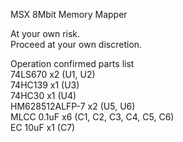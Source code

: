MSX 8Mbit Memory Mapper  

At your own risk.  
Proceed at your own discretion.  


Operation confirmed parts list  
74LS670 x2 (U1, U2)  
74HC139 x1 (U3)  
74HC30 x1 (U4)  
HM628512ALFP-7 x2 (U5, U6)  
MLCC 0.1uF x6 (C1, C2, C3, C4, C5, C6)  
EC 10uF x1 (C7)  

